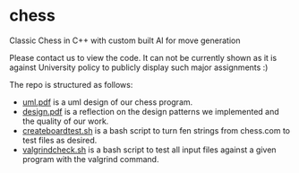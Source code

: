 # chess
Classic Chess in C++ with custom built AI for move generation

Please contact us to view the code. It can not be currently shown as it is against University policy to publicly display such major assignments :)

The repo is structured as follows:
  - [uml.pdf](https://github.com/theDe-bugger/chess/blob/main/uml.pdf) is a uml design of our chess program.
  - [design.pdf](https://github.com/theDe-bugger/chess/blob/main/design.pdf) is a reflection on the design patterns we implemented and the quality of our work.
  - [createboardtest.sh](https://github.com/theDe-bugger/chess/blob/main/createboardtest.sh) is a bash script to turn fen strings from chess.com to test files as desired.
  - [valgrindcheck.sh](https://github.com/theDe-bugger/chess/blob/main/valgrindcheck.sh) is a bash script to test all input files against a given program with the valgrind command.
 
